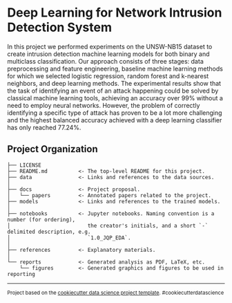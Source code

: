 Deep Learning for Network Intrusion Detection System
==============================

In this project we performed experiments on the UNSW-NB15  dataset to create intrusion detection machine learning models for both binary and multiclass classification. Our approach consists of three stages: data preprocessing and feature engineering, baseline machine learning methods for which we selected logistic regression, random forest and k-nearest neighbors, and deep learning methods. The experimental results show that the task of identifying an event of an attack happening could be solved by classical machine learning tools, achieving an accuracy over 99% without a need to employ neural networks. However, the problem of correctly identifying a specific type of attack has proven to be a lot more challenging and the highest balanced accuracy achieved with a deep learning classifier has only reached 77.24%.

Project Organization
------------

    ├── LICENSE
    ├── README.md          <- The top-level README for this project.
    ├── data               <- Links and references to the data sources.
    │
    ├── docs               <- Project proposal.
    │   └── papers         <- Annotated papers related to the project.
    ├── models             <- Links and references to the trained models.
    │
    ├── notebooks          <- Jupyter notebooks. Naming convention is a number (for ordering),
    │                         the creator's initials, and a short `-` delimited description, e.g.
    │                         `1.0_JQP_EDA`.
    │
    ├── references         <- Explanatory materials.
    │
    └── reports            <- Generated analysis as PDF, LaTeX, etc.
        └── figures        <- Generated graphics and figures to be used in reporting
   


--------

<p><small>Project based on the <a target="_blank" href="https://drivendata.github.io/cookiecutter-data-science/">cookiecutter data science project template</a>. #cookiecutterdatascience</small></p>
